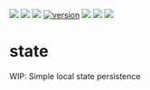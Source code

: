 [![](https://github.com/mchmarny/state/actions/workflows/on-push.yaml/badge.svg?branch=main)](https://github.com/mchmarny/state/actions/workflows/on-push.yaml)
[![](https://github.com/mchmarny/state/actions/workflows/on-tag.yaml/badge.svg)](https://github.com/mchmarny/state/actions/workflows/on-tag.yaml)
[![](https://codecov.io/gh/mchmarny/state/branch/main/graph/badge.svg?token=9HLYDZZADN)](https://codecov.io/gh/mchmarny/state)
[![version](https://img.shields.io/github/release/mchmarny/state.svg?label=version)](https://github.com/mchmarny/state/releases/latest)
[![](https://img.shields.io/github/go-mod/go-version/mchmarny/state.svg?label=go)](https://github.com/mchmarny/state)
[![](https://goreportcard.com/badge/github.com/mchmarny/state)](https://goreportcard.com/report/github.com/mchmarny/state)
[![](https://img.shields.io/badge/License-Apache%202.0-blue.svg?label=license)](https://github.com/mchmarny/state/blob/main/LICENSE)

# state

WIP: Simple local state persistence
